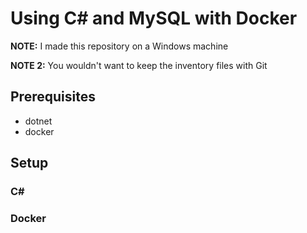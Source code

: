 # Using C# and MySQL with Docker

**NOTE:** I made this repository on a Windows machine

**NOTE 2:** You wouldn't want to keep the inventory files with Git

## Prerequisites
- dotnet
- docker

## Setup

### C#

### Docker